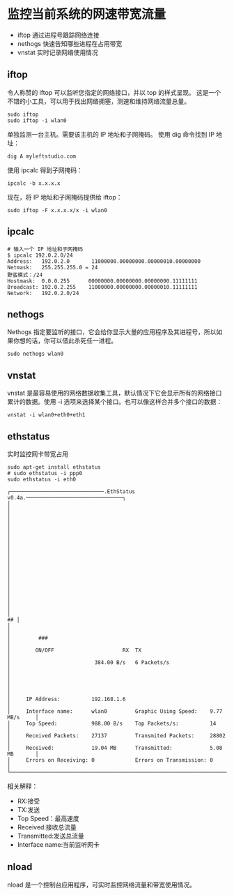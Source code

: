 # 监控当前系统的网速带宽流量

- iftop 通过进程号跟踪网络连接
- nethogs 快速告知哪些进程在占用带宽
- vnstat 实时记录网络使用情况

## iftop

令人称赞的 iftop 可以监听您指定的网络接口，并以 top 的样式呈现。
这是一个不错的小工具，可以用于找出网络拥塞，测速和维持网络流量总量。

```shell
sudo iftop
sudo iftop -i wlan0
```

单独监测一台主机。需要该主机的 IP 地址和子网掩码。
使用 dig 命令找到 IP 地址：

```shell
dig A myleftstudio.com
```

使用 ipcalc 得到子网掩码：
```shell
ipcalc -b x.x.x.x
```

现在，将 IP 地址和子网掩码提供给 iftop：
```shell
sudo iftop -F x.x.x.x/x -i wlan0
```

## ipcalc

```shell
# 输入一个 IP 地址和子网掩码
$ ipcalc 192.0.2.0/24
Address:   192.0.2.0       11000000.00000000.00000010.00000000
Netmask:   255.255.255.0 = 24
野蛮模式：/24
Hostmask:  0.0.0.255      00000000.00000000.00000000.11111111
Broadcast: 192.0.2.255    11000000.00000000.00000010.11111111
Network:   192.0.2.0/24

```
## nethogs

Nethogs 指定要监听的接口，它会给你显示大量的应用程序及其进程号，所以如果你想的话，你可以借此杀死任一进程。

```shell
sudo nethogs wlan0
```

## vnstat

vnstat 是最容易使用的网络数据收集工具，默认情况下它会显示所有的网络接口累计的数据。使用 -i 选项来选择某个接口。也可以像这样合并多个接口的数据：

```shell
vnstat -i wlan0+eth0+eth1
```

## ethstatus

实时监控网卡带宽占用

```shell
sudo apt-get install ethstatus
# sudo ethstatus -i ppp0
sudo ethstatus -i eth0
```

```text
┌──────────────────────────────.EthStatus v0.4a.───────────────────────────────┐
│                                                                              │
│                                                                              │
│                                                                              │
│                                                                              │
│                                                                              │
│                                                                              │
│                                                                              │
│                                                                              │
│                                                                              │
│                                                                           ## │
│                                                                              │
│         ###                                                                  │
│        ON/OFF                      RX  TX                                    │
│                           384.00 B/s   6 Packets/s                           │
│                                                                              │
│                                                                              │
│     IP Address:          192.168.1.6                                         │
│     Interface name:      wlan0         Graphic Using Speed:    9.77 MB/s     │
│     Top Speed:           988.00 B/s    Top Packets/s:          14            │
│     Received Packets:    27137         Transmited Packets:     28802         │
│     Received:            19.04 MB      Transmitted:            5.08 MB       │
│     Errors on Receiving: 0             Errors on Transmission: 0             │
└──────────────────────────────────────────────────────────────────────────────┘
```

相关解释：

- RX:接受
- TX:发送
- Top Speed：最高速度
- Received:接收总流量
- Transmitted:发送总流量
- Interface name:当前监听网卡

## nload

nload 是一个控制台应用程序，可实时监控网络流量和带宽使用情况。
